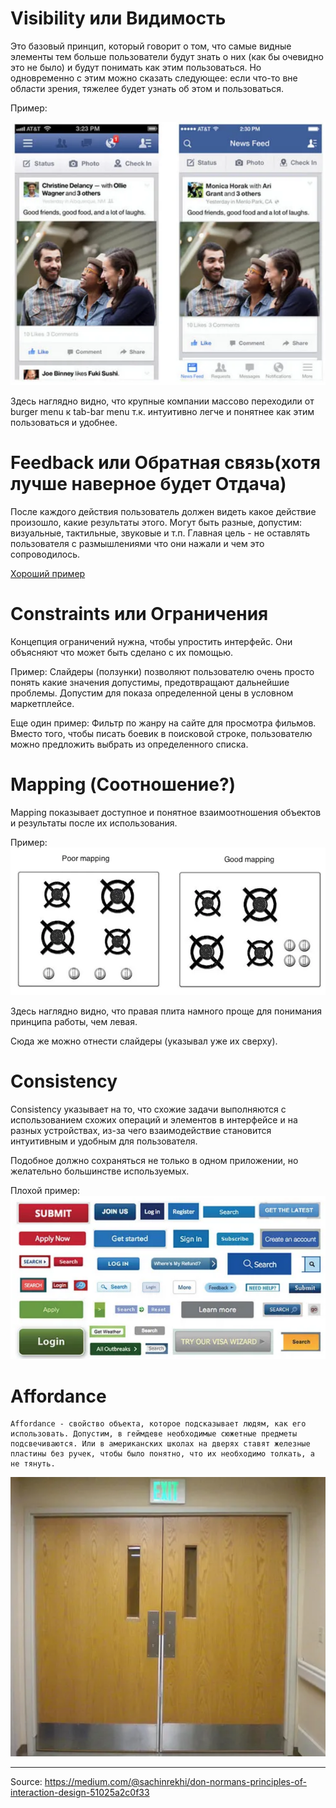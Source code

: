 # Visibility или Видимость

Это базовый принцип, который говорит о том, что самые видные элементы тем больше пользователи будут знать о них (как бы очевидно это не было) и будут понимать как этим пользоваться. Но одновременно с этим можно сказать следующее: если что-то вне области зрения, тяжелее будет узнать об этом и пользоваться. 

Пример: 

![Random site](https://raw.githubusercontent.com/DanisSharafiev/MLCourse/refs/heads/main/Images/randomsiteexample.png)

Здесь наглядно видно, что крупные компании массово переходили от burger menu к tab-bar menu т.к. интуитивно легче и понятнее как этим пользоваться и удобнее.

# Feedback или Обратная связь(хотя лучше наверное будет Отдача)

После каждого действия пользователь должен видеть какое действие произошло, какие результаты этого. Могут быть разные, допустим: визуальные, тактильные, звуковые и т.п. Главная цель - не оставлять пользователя с размышлениями что они нажали и чем это сопроводилось.

[Хороший пример](https://www.youtube.com/watch?v=Q8TXgCzxEnw&embeds_widget_referrer=https%3A%2F%2Fmedium.com%2F&embeds_referring_euri=https%3A%2F%2Fcdn.embedly.com%2F&embeds_referring_origin=https%3A%2F%2Fcdn.embedly.com&source_ve_path=OTY3MTQ)

# Constraints или Ограничения

Концепция ограничений нужна, чтобы упростить интерфейс. Они объясняют что может быть сделано с их помощью.

Пример:
Слайдеры (ползунки) позволяют пользователю очень просто понять какие значения допустимы, предотвращают дальнейшие проблемы. Допустим для показа определенной цены в условном маркетплейсе.

Еще один пример:
Фильтр по жанру на сайте для просмотра фильмов. Вместо того, чтобы писать боевик в поисковой строке, пользователю можно предложить выбрать из определенного списка.

# Mapping (Соотношение?)

Mapping показывает доступное и понятное взаимоотношения объектов и результаты после их использования.

Пример:
![Stove tops](https://raw.githubusercontent.com/DanisSharafiev/MLCourse/refs/heads/main/Images/stovetops.png)

Здесь наглядно видно, что правая плита намного проще для понимания принципа работы, чем левая.

Сюда же можно отнести слайдеры (указывал уже их сверху).

# Consistency

Consistency указывает на то, что схожие задачи выполняются с использованием схожих операций и элементов в интерфейсе и на разных устройствах, из-за чего взаимодействие становится интуитивным и удобным для пользователя.

Подобное должно сохраняться не только в одном приложении, но желательно большинстве используемых.

Плохой пример:
![Bad example](https://raw.githubusercontent.com/DanisSharafiev/MLCourse/refs/heads/main/Images/poorcons.png)

# Affordance

	Affordance - свойство объекта, которое подсказывает людям, как его использовать. Допустим, в геймдеве необходимые сюжетные предметы подсвечиваются. Или в американских школах на дверях ставят железные пластины без ручек, чтобы было понятно, что их необходимо толкать, а не тянуть.

![School doors](https://raw.githubusercontent.com/DanisSharafiev/MLCourse/refs/heads/main/Images/doors.png)

---
Source:
https://medium.com/@sachinrekhi/don-normans-principles-of-interaction-design-51025a2c0f33